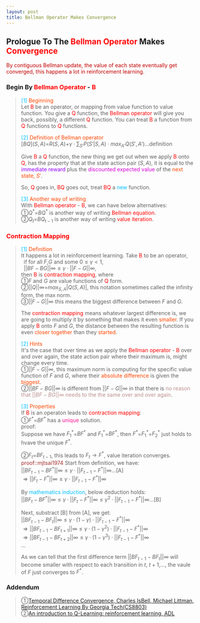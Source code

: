 ```yaml
---
layout: post
title: Bellman Operator Makes Convergence
---
```


## Prologue To The <font color="Red">Bellman Operator</font> Makes <font color="Red">Convergence</font>
<p class="message">
<font color="#C20000">By contiguous Bellman update, the value of each state eventually get converged, this happens a lot in reinforcement learning.</font>
</p>

### Begin By <font color="Red">Bellman Operator</font> - <font color="Red">B</font>
><font color="DeepSkyBlue">[1]</font>
><font color="OrangeRed">Beginning</font>  
>Let <font color="Red">B</font> be an operator, or mapping from value function to value function.  You give a <font color="Red">Q</font> function, the <font color="Red">Bellman operator</font> will give you back, possibly, a different <font color="Red">Q</font> function.  You can treat <font color="Red">B</font> a function from <font color="Red">Q</font> functions to <font color="Red">Q</font> functions.  
>
><font color="DeepSkyBlue">[2]</font>
><font color="OrangeRed">Definition of Bellman operator</font>  
>$[BQ](S,A)$=$R(S,A)$+$\gamma\cdot\sum_{S'}P(S'\vert S,A)\cdot max_{A'}Q(S',A')$...definition  
>
>Give <font color="Red">B</font> a <font color="Red">Q</font> function, the new thing we get out when we apply <font color="Red">B</font> onto <font color="Red">Q</font>, has the property that at the state action pair $(S,A)$, it is equal to the <font color="#9300FF">immediate reward</font> plus the <font color="#D600D6">discounted expected value</font> of the <font color="OrangeRed">next state, $S'$</font>.  
>
>So, <font color="Red">Q</font> goes in, <font color="Red">BQ</font> goes out, treat <font color="Red">BQ</font> a <font color="DeepSkyBlue">new</font> function.  
>
><font color="DeepSkyBlue">[3]</font>
><font color="OrangeRed">Another way of writing</font>  
>With <font color="Red">Bellman operator</font> - <font color="Red">B</font>, we can have below alternatives:  
>&#10112;$Q^{\ast}$=$BQ^{\ast}$ is another way of writing <font color="Red">Bellman equation</font>.  
>&#10113;$Q_{t}$=$BQ_{t-1}$ is another way of writing <font color="Red">value iteration</font>.  

### <font color="Red">Contraction Mapping</font>
><font color="DeepSkyBlue">[1]</font>
><font color="OrangeRed">Definition</font>  
>It happens a lot in reinforcement learning.  Take <font color="Red">B</font> to be an operator,  
>$\;\;$if for all $F$,$G$ and some $0\leq\gamma<1$,   
>$\;\;||BF-BG||\infty\leq\gamma\cdot ||F-G||\infty$,  
>then <font color="Red">B</font> is <font color="Red">contraction mapping</font>, where  
>&#10112;$F$ and $G$ are value functions of <font color="Red">Q</font> form.  
>&#10113;$||Q||\infty$=$max_{S,A}\left|Q(S,A)\right|$, this notation sometimes called the infinity form, the max norm.  
>&#10114;$||F-G||\infty$ this means the biggest difference between $F$ and $G$.  
>
>The <font color="Red">contraction mapping</font> means whatever largest difference is, we are going to multiply it by something that makes it even <font color="OrangeRed">smaller</font>.  If you apply <font color="Red">B</font> onto $F$ and $G$, the distance between the resulting function is even <font color="OrangeRed">closer together</font> than they <font color="OrangeRed">started</font>.  
>
><font color="DeepSkyBlue">[2]</font>
><font color="OrangeRed">Hints</font>  
>It's the case that over time as we apply the <font color="Red">Bellman operator</font> - <font color="Red">B</font> over and over again, the state action pair where their maximum is, might change every time.  
>&#10112;$||F-G||\infty$, this maximum norm is computing for the specific value function of $F$ and $G$, where their <font color="OrangeRed">absolute difference</font> is given the <font color="OrangeRed">biggest</font>.   
>&#10113;$||BF-BG||\infty$ is different from $||F-G||\infty$ in that there is <font color="RosyBrown">no reason that $||BF-BG||\infty$ needs to the the same over and over again</font>.  
>
><font color="DeepSkyBlue">[3]</font>
><font color="OrangeRed">Properties</font>  
>If <font color="Red">B</font> is an operaton leads to <font color="Red">contraction mapping</font>:  
>&#10112;$F^{\ast}$=$BF^{\ast}$ has a <font color="DeepPink">unique</font> solution.  
>proof:  
>Suppose we have $F_{1}^{\ast}$=$BF^{\ast}$ and $F_{1}^{\ast}$=$BF^{\ast}$, then $F^{\ast}$=$F_{1}^{\ast}$=$F_{2}^{\ast}$ just holds to hvave the unique $F^{\ast}$.  
>
>&#10113;$F_{t}$=$BF_{t-1}$, this leads to $F_{t}\rightarrow F^{\ast}$, value iteration converges.  
><font color="Brown">proof::mjtsai1974</font> 
>Start from definition, we have:  
>$||BF_{t-1}-BF^{\ast}||\infty\leq\gamma\cdot ||F_{t-1}-F^{\ast}||\infty$...[A]  
>$\Rightarrow ||F_{t}-F^{\ast}||\infty\leq\gamma\cdot ||F_{t-1}-F^{\ast}||\infty$  
>
>By <font color="DeepSkyBlue">mathematics induction</font>, below deduction holds:  
>$||BF_{t}-BF^{\ast}||\infty\leq\gamma\cdot ||F_{t}-F^{\ast}||\infty\leq\gamma^{2}\cdot ||F_{t-1}-F^{\ast}||\infty$...[B]  
>
>Next, substract [B] from [A], we get:  
>$||BF_{t-1}-BF_{t}||\infty\leq\gamma\cdot(1-\gamma)\cdot||F_{t-1}-F^{\ast}||\infty$  
>$\Rightarrow||BF_{t-1}-BF_{t+1}||\infty\leq\gamma\cdot(1-\gamma^{2})\cdot||F_{t-1}-F^{\ast}||\infty$  
>$\Rightarrow||BF_{t-1}-BF_{t+2}||\infty\leq\gamma\cdot(1-\gamma^{3})\cdot||F_{t-1}-F^{\ast}||\infty$  
>...  
>
>As we can tell that the first difference term $||BF_{t-1}-BF_{t}||\infty$ will become smaller with respect to each transition in $t$, $t+1$,..., the vaule of $F$ just converges to $F^{\ast}$.  

<!--
>If $F_{1}^{\ast}\neq F_{2}^{\ast}$, we could <font color="RosyBrown">not</font> get $||BF-BG||\infty$ smaller or converge, <font color="RosyBrown">no</font> way to get $F_{1}^{\ast}$ and $F_{2}^{\ast}$ closer.  
-->

<!--
### Maximum Is Non-Expansion
>Next to do ..

### Convergence Theorem: The Bellman Operator
>Next to do..the 3 properties
-->

<!--
The Q form of Bellman equation is much more useful in the context of reinforcement learning.  
Because we are going to take expectation of $Q(S,A)$=$R(S,A)+\gamma\cdot \sum_{S'}P(S,A,S')\cdot max_{A'}Q(S',A')$ by just using experienced data.  You don't need to access the reward function of the probabilistic transition function to do that.  

$V(S)$=$max_{A}(R(S,A)+\gamma\cdot \sum_{S'}P(S,A,S')\codt V(S'))$
If we try to learn the $V(S)$ values, the only one way to connect current $S$ to next $S'$ must have been done by knowing $R(S,A)$ and $P(S,A,S')$.

So the Q form is very useful in reinforcement learning when we don't know the reward and the probabilistic transition in advance.  

$Q_{T-1}(S,A)$+$\alpha\cdot(R(S,A)+\gamma\cdot \sum_{S'}P(S,A,S')\cdot max_{A'}Q_{T-1}(S',A')-Q_{T-1}(S,A))$  
-->

### Addendum
>&#10112;[Temporal Difference Convergence, Charles IsBell, Michael Littman, Reinforcement Learning By Georgia Tech(CS8803)](https://classroom.udacity.com/courses/ud600/lessons/4436560172/concepts/44332503090923)  
>&#10113;[An introduction to Q-Learning: reinforcement learning, ADL](https://medium.freecodecamp.org/an-introduction-to-q-learning-reinforcement-learning-14ac0b4493cc)  

<!-- Γ -->
<!-- \Omega -->
<!-- \cap intersection -->
<!-- \cup union -->
<!-- \frac{\Gamma(k + n)}{\Gamma(n)} \frac{1}{r^k}  -->
<!-- \mbox{\large$\vert$}\nolimits_0^\infty -->
<!-- \vert_0^\infty -->
<!-- \vert_{0.5}^{\infty} -->
<!-- &prime; ′ -->
<!-- &Prime; ″ -->
<!-- $E\lbrack X\rbrack$ -->
<!-- \overline{X_n} -->
<!-- \underset{Succss}P -->
<!-- \frac{{\overline {X_n}}-\mu}{S/\sqrt n} -->
<!-- \lim_{t\rightarrow\infty} -->
<!-- \int_{0}^{a}\lambda\cdot e^{-\lambda\cdot t}\operatorname dt -->
<!-- \Leftrightarrow -->
<!-- \prod_{v\in V} -->
<!-- \subset -->
<!-- \subseteq -->
<!-- \varnothing -->
<!-- \perp -->
<!-- \overset\triangle= -->
<!-- \left|X\right| -->
<!-- \xrightarrow{r_t} -->
<!-- \left\|?\right\| => ||?||-->
<!-- \left|?\right| => |?|-->
<!-- ||BF-BG||\infty -->

<!-- Notes -->
<!-- <font color="OrangeRed">items, verb, to make it the focus, mathematic expression</font> -->
<!-- <font color="Red">KKT</font> -->
<!-- <font color="Red">SMO heuristics</font> -->
<!-- <font color="Red">F</font> distribution -->
<!-- <font color="Red">t</font> distribution -->
<!-- <font color="DeepSkyBlue">suggested item, soft item</font> -->
<!-- <font color="RoyalBlue">old alpha, quiz, example</font> -->
<!-- <font color="Green">new alpha</font> -->

<!-- <font color="#C20000">conclusion, finding</font> -->
<!-- <font color="DeepPink">positive conclusion, finding</font> -->
<!-- <font color="RosyBrown">negative conclusion, finding</font> -->

<!-- <font color="#00ADAD">policy</font> -->
<!-- <font color="#6100A8">full observable</font> -->
<!-- <font color="#FFAC12">partial observable</font> -->
<!-- <font color="#EB00EB">stochastic</font> -->
<!-- <font color="#8400E6">state transition</font> -->
<!-- <font color="#D600D6">discount factor gamma $\gamma$</font> -->
<!-- <font color="#D600D6">$V(S)$</font> -->
<!-- <font color="#9300FF">immediate reward R(S)</font> -->

<!-- ### <font color="RoyalBlue">Example</font>: Illustration By Rainy And Sunny Days In One Week -->
<!-- <font color="RoyalBlue">[Question]</font> -->
<!-- <font color="DeepSkyBlue">[Answer]</font> -->

<!-- 
[1]Given the vehicles pass through a highway toll station is $6$ per minute, what is the probability that no cars within $30$ seconds?
><font color="DeepSkyBlue">[1]</font>
><font color="OrangeRed">Given the vehicles pass through a highway toll station is $6$ per minute, what is the probability that no cars within $30$ seconds?</font>  
-->

<!--
><font color="DeepSkyBlue">[Notes]</font>
><font color="OrangeRed">Why at this moment, the Poisson and exponential probability come out with different result?</font>  
-->

<!-- https://www.medcalc.org/manual/gamma_distribution_functions.php -->
<!-- https://www.statlect.com/probability-distributions/student-t-distribution#hid5 -->
<!-- http://www.wiris.com/editor/demo/en/ -->